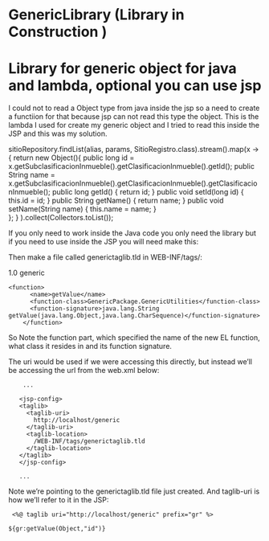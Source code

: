 # GenericLibrary (Library in Construction )
# Library for generic object for java and lambda, optional  you can use jsp

I   could not to  read a Object type from java inside the jsp so  a need to create a functiion for that because 
jsp can not read this type the object.
This is the lambda I used for  create my generic object and I tried to read this inside the JSP and  this  was my solution.

sitioRepository.findList(alias, params, SitioRegistro.class).stream().map(x ->{ return  new Object(){
				public long id = x.getSubclasificacionInmueble().getClasificacionInmueble().getId();
				public String name = x.getSubclasificacionInmueble().getClasificacionInmueble().getClasificacionInmueble();
				public long getId() {
					return id;
				}
				public void setId(long id) {
					this.id = id;
				}
				public String getName() {
					return name;
				}
				public void setName(String name) {
					this.name = name;
				}		
			}; } ).collect(Collectors.toList());

If you only need to work inside the Java code  you only need the library but if you need to use 
inside the JSP you will need  make this:

Then make a file called generictaglib.tld in WEB-INF/tags/:

<?xml version="1.0" encoding="UTF-8"?>
<taglib version="2.1" xmlns="http://java.sun.com/xml/ns/javaee"
 xmlns:xsi="http://www.w3.org/2001/XMLSchema-instance" xsi:schemaLocation="http://java.sun.com/xml/ns/javaee http://java.sun.com/xml/ns/javaee/web-jsptaglibrary_2_1.xsd">
 <tlib-version>1.0</tlib-version>
 <short-name>generic</short-name>
 
 	<function>
          <name>getValue</name>
          <function-class>GenericPackage.GenericUtilities</function-class>
          <function-signature>java.lang.String getValue(java.lang.Object,java.lang.CharSequence)</function-signature>
     	</function>  
</taglib>

So Note the function part, which specified the name of the new EL function, what class it resides in and its function signature.

The uri would be used if we were accessing this directly, but instead we’ll be accessing the url from the web.xml below:

<web-app 
        xmlns="http://java.sun.com/xml/ns/j2ee"
        xmlns:xsi="http://www.w3.org/2001/XMLSchema-instance"
        xsi:schemaLocation="http://java.sun.com/xml/ns/j2ee http://java.sun.com/xml/ns/j2ee/web-app_2_4.xsd"
        version="2.4">

        ...

       <jsp-config>
       <taglib>
         <taglib-uri>
           http://localhost/generic
         </taglib-uri>
         <taglib-location>
           /WEB-INF/tags/generictaglib.tld
         </taglib-location>
       </taglib> 
       </jsp-config>

       ...

  </web-app>
     
     
     
     
 Note we’re pointing to the generictaglib.tld file just created. And taglib-uri is how we’ll refer to it in the JSP:
     
     <%@ taglib uri="http://localhost/generic" prefix="gr" %> 

    ${gr:getValue(Object,"id")}
